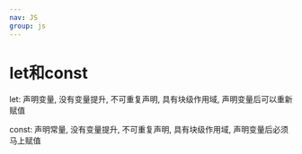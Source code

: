 ```yaml
---
nav: JS
group: js
---
```


# let和const

let: 声明变量, 没有变量提升, 不可重复声明, 具有块级作用域, 声明变量后可以重新赋值

const: 声明常量, 没有变量提升, 不可重复声明, 具有块级作用域, 声明变量后必须马上赋值
